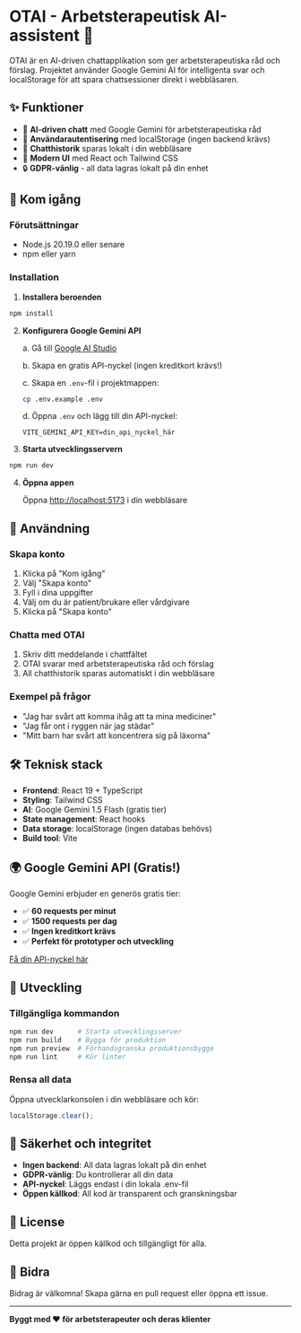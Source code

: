 # OTAI - Arbetsterapeutisk AI-assistent 🤖

OTAI är en AI-driven chattapplikation som ger arbetsterapeutiska råd och förslag. Projektet använder Google Gemini AI för intelligenta svar och localStorage för att spara chattsessioner direkt i webbläsaren.

## ✨ Funktioner

- 💬 **AI-driven chatt** med Google Gemini för arbetsterapeutiska råd
- 👤 **Användarautentisering** med localStorage (ingen backend krävs)
- 📝 **Chatthistorik** sparas lokalt i din webbläsare
- 🎨 **Modern UI** med React och Tailwind CSS
- 🔒 **GDPR-vänlig** - all data lagras lokalt på din enhet

## 🚀 Kom igång

### Förutsättningar

- Node.js 20.19.0 eller senare
- npm eller yarn

### Installation

1. **Installera beroenden**

```bash
npm install
```

2. **Konfigurera Google Gemini API**

   a. Gå till [Google AI Studio](https://aistudio.google.com/app/apikey)

   b. Skapa en gratis API-nyckel (ingen kreditkort krävs!)

   c. Skapa en `.env`-fil i projektmappen:

   ```bash
   cp .env.example .env
   ```

   d. Öppna `.env` och lägg till din API-nyckel:

   ```
   VITE_GEMINI_API_KEY=din_api_nyckel_här
   ```

3. **Starta utvecklingsservern**

```bash
npm run dev
```

4. **Öppna appen**

   Öppna [http://localhost:5173](http://localhost:5173) i din webbläsare

## 📖 Användning

### Skapa konto

1. Klicka på "Kom igång"
2. Välj "Skapa konto"
3. Fyll i dina uppgifter
4. Välj om du är patient/brukare eller vårdgivare
5. Klicka på "Skapa konto"

### Chatta med OTAI

1. Skriv ditt meddelande i chattfältet
2. OTAI svarar med arbetsterapeutiska råd och förslag
3. All chatthistorik sparas automatiskt i din webbläsare

### Exempel på frågor

- "Jag har svårt att komma ihåg att ta mina mediciner"
- "Jag får ont i ryggen när jag städar"
- "Mitt barn har svårt att koncentrera sig på läxorna"

## 🛠️ Teknisk stack

- **Frontend**: React 19 + TypeScript
- **Styling**: Tailwind CSS
- **AI**: Google Gemini 1.5 Flash (gratis tier)
- **State management**: React hooks
- **Data storage**: localStorage (ingen databas behövs)
- **Build tool**: Vite

## 🌍 Google Gemini API (Gratis!)

Google Gemini erbjuder en generös gratis tier:

- ✅ **60 requests per minut**
- ✅ **1500 requests per dag**
- ✅ **Ingen kreditkort krävs**
- ✅ **Perfekt för prototyper och utveckling**

[Få din API-nyckel här](https://aistudio.google.com/app/apikey)

## 🔧 Utveckling

### Tillgängliga kommandon

```bash
npm run dev      # Starta utvecklingsserver
npm run build    # Bygga för produktion
npm run preview  # Förhandsgranska produktionsbygge
npm run lint     # Kör linter
```

### Rensa all data

Öppna utvecklarkonsolen i din webbläsare och kör:

```javascript
localStorage.clear();
```

## 🔐 Säkerhet och integritet

- **Ingen backend**: All data lagras lokalt på din enhet
- **GDPR-vänlig**: Du kontrollerar all din data
- **API-nyckel**: Läggs endast i din lokala .env-fil
- **Öppen källkod**: All kod är transparent och granskningsbar

## 📝 License

Detta projekt är öppen källkod och tillgängligt för alla.

## 🤝 Bidra

Bidrag är välkomna! Skapa gärna en pull request eller öppna ett issue.

---

**Byggt med ❤️ för arbetsterapeuter och deras klienter**
